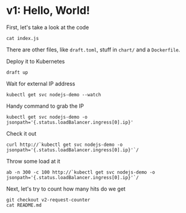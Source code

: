 # v1: Hello, World!

First, let's take a look at the code
```
cat index.js
```

There are other files, like `draft.toml`, stuff in `chart/` and a `Dockerfile`.

Deploy it to Kubernetes
```
draft up
```

Wait for external IP address
```
kubectl get svc nodejs-demo --watch
```

Handy command to grab the IP
```
kubectl get svc nodejs-demo -o jsonpath='{.status.loadBalancer.ingress[0].ip}'
```

Check it out
```
curl http://`kubectl get svc nodejs-demo -o jsonpath='{.status.loadBalancer.ingress[0].ip}'`/
```

Throw some load at it
```
ab -n 300 -c 100 http://`kubectl get svc nodejs-demo -o jsonpath='{.status.loadBalancer.ingress[0].ip}'`/
```

Next, let's try to count how many hits do we get
```
git checkout v2-request-counter
cat README.md
```

